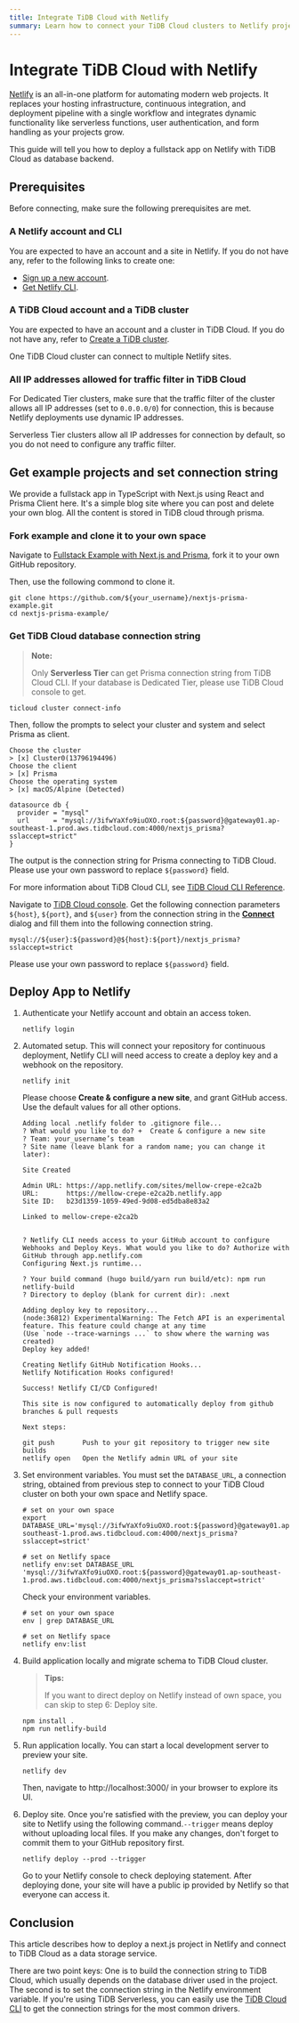 ```yaml
---
title: Integrate TiDB Cloud with Netlify
summary: Learn how to connect your TiDB Cloud clusters to Netlify projects.
---
```


# Integrate TiDB Cloud with Netlify

[Netlify](https://netlify.com/) is an all-in-one platform for automating modern web projects. It replaces your hosting infrastructure, continuous integration, and deployment pipeline with a single workflow and integrates dynamic functionality like serverless functions, user authentication, and form handling as your projects grow.

This guide will tell you how to deploy a fullstack app on Netlify with TiDB Cloud as database backend.

## Prerequisites

Before connecting, make sure the following prerequisites are met.

### A Netlify account and CLI

You are expected to have an account and a site in Netlify. If you do not have any, refer to the following links to create one:

* [Sign up a new account](https://app.netlify.com/signup).
* [Get Netlify CLI](https://docs.netlify.com/cli/get-started/).

### A TiDB Cloud account and a TiDB cluster

You are expected to have an account and a cluster in TiDB Cloud. If you do not have any, refer to [Create a TiDB cluster](/tidb-cloud/create-tidb-cluster.md).

One TiDB Cloud cluster can connect to multiple Netlify sites.

### All IP addresses allowed for traffic filter in TiDB Cloud

For Dedicated Tier clusters, make sure that the traffic filter of the cluster allows all IP addresses (set to `0.0.0.0/0`) for connection, this is because Netlify deployments use dynamic IP addresses.

Serverless Tier clusters allow all IP addresses for connection by default, so you do not need to configure any traffic filter.

## Get example projects and set connection string

We provide a fullstack app in TypeScript with Next.js using React and Prisma Client here. It's a simple blog site where you can post and delete your own blog. All the content is stored in TiDB cloud through prisma.

### Fork example and clone it to your own space

Navigate to [Fullstack Example with Next.js and Prisma](https://github.com/tidbcloud/nextjs-prisma-example), fork it to your own GitHub repository.

Then, use the following commond to clone it.

```shell
git clone https://github.com/${your_username}/nextjs-prisma-example.git
cd nextjs-prisma-example/
```

### Get TiDB Cloud database connection string

<SimpleTab>
<div label="TiDB Cloud CLI">

> **Note:**
>
> Only **Serverless Tier** can get Prisma connection string from TiDB Cloud CLI. If your database is Dedicated Tier, please use TiDB Cloud console to get.
>

```shell
ticloud cluster connect-info
```

Then, follow the prompts to select your cluster and system and select Prisma as client.

```
Choose the cluster
> [x] Cluster0(13796194496)
Choose the client
> [x] Prisma
Choose the operating system
> [x] macOS/Alpine (Detected)

datasource db {
  provider = "mysql"
  url      = "mysql://3ifwYaXfo9iuOXO.root:${password}@gateway01.ap-southeast-1.prod.aws.tidbcloud.com:4000/nextjs_prisma?sslaccept=strict"
}
```

The output is the connection string for Prisma connecting to TiDB Cloud. Please use your own password to replace `${password}` field.

For more information about TiDB Cloud CLI, see [TiDB Cloud CLI Reference](./cli-reference.md).

</div>
<div label="TiDB Cloud console">

Navigate to [TiDB Cloud console](https://tidbcloud.com/). Get the following connection parameters `${host}`, `${port}`, and `${user}` from the connection string in the [**Connect**](/tidb-cloud/connect-via-standard-connection.md) dialog and fill them into the following connection string.

```
mysql://${user}:${password}@${host}:${port}/nextjs_prisma?sslaccept=strict
```

Please use your own password to replace `${password}` field.

</div>
</SimpleTab>

## Deploy App to Netlify

1. Authenticate your Netlify account and obtain an access token.

    ```shell
    netlify login
    ```

2. Automated setup. This will connect your repository for continuous deployment, Netlify CLI will need access to create a deploy key and a webhook on the repository.

    ```shell
    netlify init
    ```
   
    Please choose **Create & configure a new site**, and grant GitHub access. Use the default values for all other options.

    ``` 
    Adding local .netlify folder to .gitignore file...
    ? What would you like to do? +  Create & configure a new site
    ? Team: your_username’s team
    ? Site name (leave blank for a random name; you can change it later):

    Site Created

    Admin URL: https://app.netlify.com/sites/mellow-crepe-e2ca2b
    URL:       https://mellow-crepe-e2ca2b.netlify.app
    Site ID:   b23d1359-1059-49ed-9d08-ed5dba8e83a2

    Linked to mellow-crepe-e2ca2b


    ? Netlify CLI needs access to your GitHub account to configure Webhooks and Deploy Keys. What would you like to do? Authorize with GitHub through app.netlify.com
    Configuring Next.js runtime...

    ? Your build command (hugo build/yarn run build/etc): npm run netlify-build
    ? Directory to deploy (blank for current dir): .next

    Adding deploy key to repository...
    (node:36812) ExperimentalWarning: The Fetch API is an experimental feature. This feature could change at any time
    (Use `node --trace-warnings ...` to show where the warning was created)
    Deploy key added!

    Creating Netlify GitHub Notification Hooks...
    Netlify Notification Hooks configured!

    Success! Netlify CI/CD Configured!

    This site is now configured to automatically deploy from github branches & pull requests

    Next steps:

    git push       Push to your git repository to trigger new site builds
    netlify open   Open the Netlify admin URL of your site
    ```

3. Set environment variables. You must set the `DATABASE_URL`, a connection string, obtained from previous step to connect to your TiDB Cloud cluster on both your own space and Netlify space.

    ```shell
    # set on your own space
    export DATABASE_URL='mysql://3ifwYaXfo9iuOXO.root:${password}@gateway01.ap-southeast-1.prod.aws.tidbcloud.com:4000/nextjs_prisma?sslaccept=strict'
    
    # set on Netlify space   
    netlify env:set DATABASE_URL 'mysql://3ifwYaXfo9iuOXO.root:${password}@gateway01.ap-southeast-1.prod.aws.tidbcloud.com:4000/nextjs_prisma?sslaccept=strict'
    ```
   
    Check your environment variables.

    ```shell
    # set on your own space
    env | grep DATABASE_URL
       
    # set on Netlify space 
    netlify env:list
    ```

4. Build application locally and migrate schema to TiDB Cloud cluster.

    > **Tips:**
    > 
    > If you want to direct deploy on Netlify instead of own space, you can skip to step 6: Deploy site.

    ```shell
    npm install .
    npm run netlify-build
    ```

5. Run application locally. You can start a local development server to preview your site.

    ```shell
    netlify dev
    ```

    Then, navigate to http://localhost:3000/ in your browser to explore its UI.

6. Deploy site. Once you're satisfied with the preview, you can deploy your site to Netlify using the following command.`--trigger` means deploy without uploading local files. If you make any changes, don't forget to commit them to your GitHub repository first.

    ```shell
    netlify deploy --prod --trigger
    ```
    
    Go to your Netlify console to check deploying statement. After deploying done, your site will have a public ip provided by Netlify so that everyone can access it.

## Conclusion

This article describes how to deploy a next.js project in Netlify and connect to TiDB Cloud as a data storage service.

There are two point keys: One is to build the connection string to TiDB Cloud, which usually depends on the database driver used in the project. The second is to set the connection string in the Netlify environment variable. If you're using TiDB Serverless, you can easily use the [TiDB Cloud CLI](./ticloud-cluster-connect-info.md) to get the connection strings for the most common drivers.